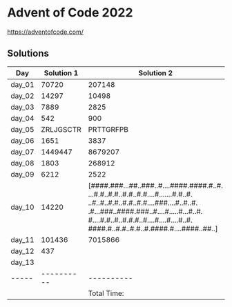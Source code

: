 # Advent of Code 2022

<https://adventofcode.com/>

## Solutions

|  Day  | Solution 1 | Solution 2 | Duration |
| ----- | ---------- | ---------- | -------- |
| day_01 | 70720 | 207148 |  528.57µs |
| day_02 | 14297 | 10498 |  361.864µs |
| day_03 | 7889 | 2825 |  522.105µs |
| day_04 | 542 | 900 |  459.288µs |
| day_05 | ZRLJGSCTR | PRTTGRFPB |  2.992978ms |
| day_06 | 1651 | 3837 |  773.946µs |
| day_07 | 1449447 | 8679207 |  4.10777ms |
| day_08 | 1803 | 268912 |  3.473446ms |
| day_09 | 6212 | 2522 |  5.844776ms |
| day_10 | 14220 | [####.###...##..###..#....####.####.#..#. ...#.#..#.#..#.#..#.#....#.......#.#..#. ..#..#..#.#..#.#..#.#....###....#..#..#. .#...###..####.###..#....#.....#...#..#. #....#.#..#..#.#.#..#....#....#....#..#. ####.#..#.#..#.#..#.####.#....####..##..] |  183.763µs |
| day_11 | 101436 | 7015866 |  21.692829ms |
| day_12 | 437 | <no value> |  30.308059ms |
| day_13 | <no value> | <no value> |  82ns |
| ----- | ---------- | ---------- | -------- |
|       |            |Total Time: | 71.249476ms |
